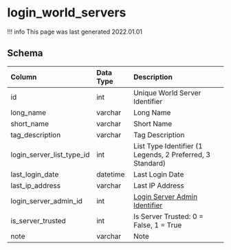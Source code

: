 # login_world_servers

!!! info
	This page was last generated 2022.01.01

## Schema

| Column | Data Type | Description |
| :--- | :--- | :--- |
| id | int | Unique World Server Identifier |
| long_name | varchar | Long Name |
| short_name | varchar | Short Name |
| tag_description | varchar | Tag Description |
| login_server_list_type_id | int | List Type Identifier (1 Legends, 2 Preferred, 3 Standard) |
| last_login_date | datetime | Last Login Date |
| last_ip_address | varchar | Last IP Address |
| login_server_admin_id | int | [Login Server Admin Identifier](login_server_admins.md) |
| is_server_trusted | int | Is Server Trusted: 0 = False, 1 = True |
| note | varchar | Note |

